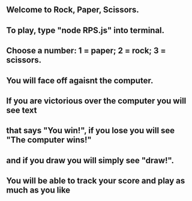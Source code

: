 ## Welcome to Rock, Paper, Scissors.

## To play, type "node RPS.js" into terminal.

## Choose a number: 1 = paper; 2 = rock; 3 = scissors.

## You will face off agaisnt the computer.

## If you are victorious over the computer you will see text 
## that says "You win!", if you lose you will see "The computer wins!"
## and if you draw you will simply see "draw!".

## You will be able to track your score and play as much as you like
